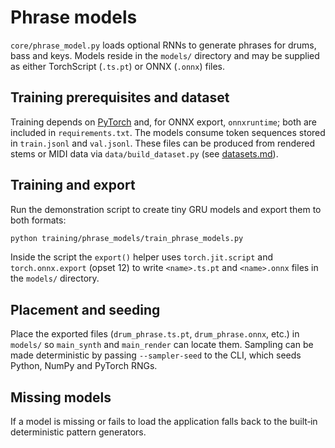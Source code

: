 # Phrase models

`core/phrase_model.py` loads optional RNNs to generate phrases for drums, bass
and keys.  Models reside in the `models/` directory and may be supplied as
either TorchScript (`.ts.pt`) or ONNX (`.onnx`) files.

## Training prerequisites and dataset

Training depends on [PyTorch](https://pytorch.org/) and, for ONNX export, `onnxruntime`; both are included in `requirements.txt`.  The models consume token sequences stored in `train.jsonl` and
`val.jsonl`.  These files can be produced from rendered stems or MIDI data via
`data/build_dataset.py` (see [datasets.md](datasets.md)).

## Training and export

Run the demonstration script to create tiny GRU models and export them to both
formats:

```bash
python training/phrase_models/train_phrase_models.py
```

Inside the script the `export()` helper uses `torch.jit.script` and
`torch.onnx.export` (opset 12) to write `<name>.ts.pt` and `<name>.onnx` files in
the `models/` directory.

## Placement and seeding

Place the exported files (`drum_phrase.ts.pt`, `drum_phrase.onnx`, etc.) in
`models/` so `main_synth` and `main_render` can locate them.  Sampling can be
made deterministic by passing `--sampler-seed` to the CLI, which seeds Python,
NumPy and PyTorch RNGs.

## Missing models

If a model is missing or fails to load the application falls back to the
built‑in deterministic pattern generators.
